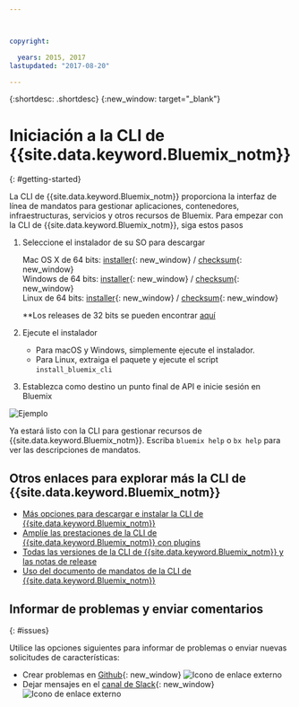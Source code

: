 ```yaml
---



copyright:

  years: 2015, 2017
lastupdated: "2017-08-20"

---
```



{:shortdesc: .shortdesc}
{:new_window: target="_blank"}


# Iniciación a la CLI de {{site.data.keyword.Bluemix_notm}}
{: #getting-started}

La CLI de {{site.data.keyword.Bluemix_notm}} proporciona la interfaz de línea de mandatos para gestionar aplicaciones, contenedores, infraestructuras, servicios y otros recursos de Bluemix. Para empezar con la CLI de {{site.data.keyword.Bluemix_notm}}, siga estos pasos

1. Seleccione el instalador de su SO para descargar
   
   Mac OS X de 64 bits: [installer](https://clis.ng.bluemix.net/download/bluemix-cli/latest/osx){: new_window} / [checksum](https://clis.ng.bluemix.net/download/bluemix-cli/latest/osx/checksum){: new_window} <br>
   Windows de 64 bits: [installer](https://clis.ng.bluemix.net/download/bluemix-cli/latest/win64){: new_window} / [checksum](https://clis.ng.bluemix.net/download/bluemix-cli/latest/win64/checksum){: new_window} <br>
   Linux de 64 bits: [installer](https://clis.ng.bluemix.net/download/bluemix-cli/latest/linux64){: new_window} / [checksum](https://clis.ng.bluemix.net/download/bluemix-cli/latest/linux64/checksum){: new_window} <br>
  
   **Los releases de 32 bits se pueden encontrar [aquí](all_versions.html)

1. Ejecute el instalador
   * Para macOS y Windows, simplemente ejecute el instalador.
   * Para Linux, extraiga el paquete y ejecute el script `install_bluemix_cli`

1. Establezca como destino un punto final de API e inicie sesión en Bluemix

  ![Ejemplo](example.gif)


Ya estará listo con la CLI para gestionar recursos de {{site.data.keyword.Bluemix_notm}}. Escriba `bluemix help` o `bx help` para ver las descripciones de mandatos. 

## Otros enlaces para explorar más la CLI de {{site.data.keyword.Bluemix_notm}}

* [Más opciones para descargar e instalar la CLI de {{site.data.keyword.Bluemix_notm}}](download_cli.html)
* [Amplíe las prestaciones de la CLI de {{site.data.keyword.Bluemix_notm}} con plugins](extend_cli.html)
* [Todas las versiones de la CLI de {{site.data.keyword.Bluemix_notm}} y las notas de release](all_versions.html)
* [Uso del documento de mandatos de la CLI de {{site.data.keyword.Bluemix_notm}}](bx_cli.html)


## Informar de problemas y enviar comentarios
{: #issues}

Utilice las opciones siguientes para informar de problemas o enviar nuevas solicitudes de características:
 * Crear problemas en [Github](https://github.com/IBM-Bluemix/bluemix-cli-release/issues){: new_window} ![Icono de enlace externo](../../../icons/launch-glyph.svg)
 * Dejar mensajes en el [canal de Slack](https://dwopen.slack.com/messages/bluemix-cli/){: new_window} ![Icono de enlace externo](../../../icons/launch-glyph.svg)



